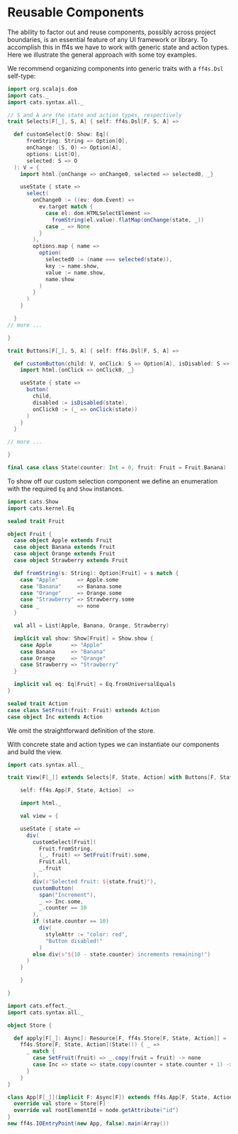 # Reusable Components

The ability to factor out and reuse components, possibly across project boundaries, is an essential feature of any UI framework or library. To accomplish this in ff4s we have to work with generic state and action types. Here we illustrate the general approach with some toy examples.

We recommend organizing components into generic traits with a `ff4s.Dsl` self-type:

```scala mdoc:js:shared
import org.scalajs.dom
import cats._
import cats.syntax.all._

// S and A are the state and action types, respectively
trait Selects[F[_], S, A] { self: ff4s.Dsl[F, S, A] =>

  def customSelect[O: Show: Eq](
      fromString: String => Option[O],
      onChange: (S, O) => Option[A],
      options: List[O],
      selected: S => O
  ): V = {
    import html.{onChange => onChange0, selected => selected0, _}

    useState { state =>
      select(
        onChange0 := ((ev: dom.Event) =>
          ev.target match {
            case el: dom.HTMLSelectElement =>
              fromString(el.value).flatMap(onChange(state, _))
            case _ => None
          }
        ),
        options.map { name =>
          option(
            selected0 := (name === selected(state)),
            key := name.show,
            value := name.show,
            name.show
          )
        }
      )
    }

  }
// more ...

}

trait Buttons[F[_], S, A] { self: ff4s.Dsl[F, S, A] =>

  def customButton(child: V, onClick: S => Option[A], isDisabled: S => Boolean): V = {
    import html.{onClick => onClick0, _}

    useState { state =>
      button(
        child,
        disabled := isDisabled(state),
        onClick0 := (_ => onClick(state))
      )
    }
  }

// more ...

}
```


```scala mdoc:js:shared
final case class State(counter: Int = 0, fruit: Fruit = Fruit.Banana)
```

To show off our custom selection component we define an enumeration with the required `Eq` and `Show` instances.

```scala mdoc:js:shared
import cats.Show
import cats.kernel.Eq

sealed trait Fruit

object Fruit {
  case object Apple extends Fruit
  case object Banana extends Fruit
  case object Orange extends Fruit
  case object Strawberry extends Fruit

  def fromString(s: String): Option[Fruit] = s match {
    case "Apple"      => Apple.some
    case "Banana"     => Banana.some
    case "Orange"     => Orange.some
    case "Strawberry" => Strawberry.some
    case _            => none
  }

  val all = List(Apple, Banana, Orange, Strawberry)

  implicit val show: Show[Fruit] = Show.show {
    case Apple      => "Apple"
    case Banana     => "Banana"
    case Orange     => "Orange"
    case Strawberry => "Strawberry"
  }

  implicit val eq: Eq[Fruit] = Eq.fromUniversalEquals
}
```

```scala mdoc:js:shared
sealed trait Action
case class SetFruit(fruit: Fruit) extends Action
case object Inc extends Action
```

We omit the straightforward definition of the store.

With concrete state and action types we can instantiate our components and build the view.

```scala mdoc:js:shared
import cats.syntax.all._

trait View[F[_]] extends Selects[F, State, Action] with Buttons[F, State, Action] { 

    self: ff4s.App[F, State, Action]  => 

    import html._

    val view = {

    useState { state =>
      div(
        customSelect[Fruit](
          Fruit.fromString,
          (_, fruit) => SetFruit(fruit).some,
          Fruit.all,
          _.fruit
        ),
        div(s"Selected fruit: ${state.fruit}"),
        customButton(
          span("Increment"),
          _ => Inc.some,
          _.counter == 10
        ),
        if (state.counter == 10)
          div(
            styleAttr := "color: red",
            "Button disabled!"
          )
        else div(s"${10 - state.counter} increments remaining!")
      )
    }

    }

}

```


```scala mdoc:js:invisible
import cats.effect._
import cats.syntax.all._

object Store {

  def apply[F[_]: Async]: Resource[F, ff4s.Store[F, State, Action]] =
    ff4s.Store[F, State, Action](State()) { _ =>
      _ match {
        case SetFruit(fruit) => _.copy(fruit = fruit) -> none
        case Inc => state => state.copy(counter = state.counter + 1) -> none
      }
    }
}

class App[F[_]](implicit F: Async[F]) extends ff4s.App[F, State, Action] with View[F] {
  override val store = Store[F]
  override val rootElementId = node.getAttribute("id")
}
new ff4s.IOEntryPoint(new App, false).main(Array())
```
